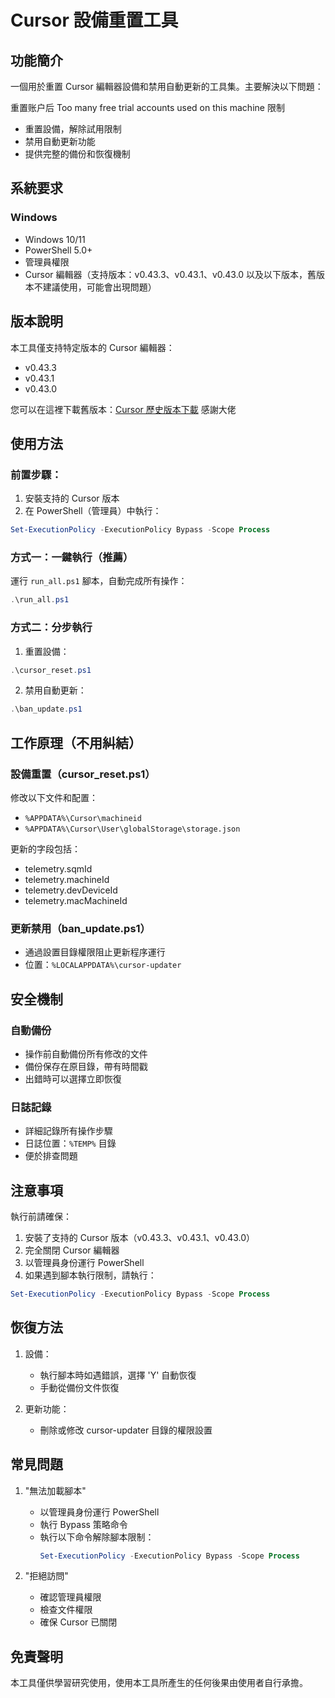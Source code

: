 # Cursor 設備重置工具

## 功能簡介

一個用於重置 Cursor 編輯器設備和禁用自動更新的工具集。主要解決以下問題：

重置账户后 Too many free trial accounts used on this machine 限制
- 重置設備，解除試用限制
- 禁用自動更新功能
- 提供完整的備份和恢復機制

## 系統要求

### Windows
- Windows 10/11
- PowerShell 5.0+
- 管理員權限
- Cursor 編輯器（支持版本：v0.43.3、v0.43.1、v0.43.0 以及以下版本，舊版本不建議使用，可能會出現問題）

## 版本說明

本工具僅支持特定版本的 Cursor 編輯器：
- v0.43.3
- v0.43.1
- v0.43.0

您可以在這裡下載舊版本：[Cursor 歷史版本下載](https://downloader-cursor.deno.dev/) 感謝大佬

## 使用方法

### 前置步驟：
1. 安裝支持的 Cursor 版本
2. 在 PowerShell（管理員）中執行：
```powershell
Set-ExecutionPolicy -ExecutionPolicy Bypass -Scope Process
```

### 方式一：一鍵執行（推薦）
運行 `run_all.ps1` 腳本，自動完成所有操作：
```powershell
.\run_all.ps1
```

### 方式二：分步執行

1. 重置設備：
```powershell
.\cursor_reset.ps1
```

2. 禁用自動更新：
```powershell
.\ban_update.ps1
```

## 工作原理（不用糾結）

### 設備重置（cursor_reset.ps1）
修改以下文件和配置：
- `%APPDATA%\Cursor\machineid`
- `%APPDATA%\Cursor\User\globalStorage\storage.json`

更新的字段包括：
- telemetry.sqmId
- telemetry.machineId
- telemetry.devDeviceId
- telemetry.macMachineId

### 更新禁用（ban_update.ps1）
- 通過設置目錄權限阻止更新程序運行
- 位置：`%LOCALAPPDATA%\cursor-updater`

## 安全機制

### 自動備份
- 操作前自動備份所有修改的文件
- 備份保存在原目錄，帶有時間戳
- 出錯時可以選擇立即恢復

### 日誌記錄
- 詳細記錄所有操作步驟
- 日誌位置：`%TEMP%` 目錄
- 便於排查問題

## 注意事項

執行前請確保：
1. 安裝了支持的 Cursor 版本（v0.43.3、v0.43.1、v0.43.0）
2. 完全關閉 Cursor 編輯器
3. 以管理員身份運行 PowerShell
4. 如果遇到腳本執行限制，請執行：
```powershell
Set-ExecutionPolicy -ExecutionPolicy Bypass -Scope Process
```

## 恢復方法

1. 設備：
   - 執行腳本時如遇錯誤，選擇 'Y' 自動恢復
   - 手動從備份文件恢復

2. 更新功能：
   - 刪除或修改 cursor-updater 目錄的權限設置

## 常見問題

1. "無法加載腳本"
   - 以管理員身份運行 PowerShell
   - 執行 Bypass 策略命令
   - 執行以下命令解除腳本限制：
     ```powershell
     Set-ExecutionPolicy -ExecutionPolicy Bypass -Scope Process
     ```

2. "拒絕訪問"
   - 確認管理員權限
   - 檢查文件權限
   - 確保 Cursor 已關閉

## 免責聲明

本工具僅供學習研究使用，使用本工具所產生的任何後果由使用者自行承擔。
